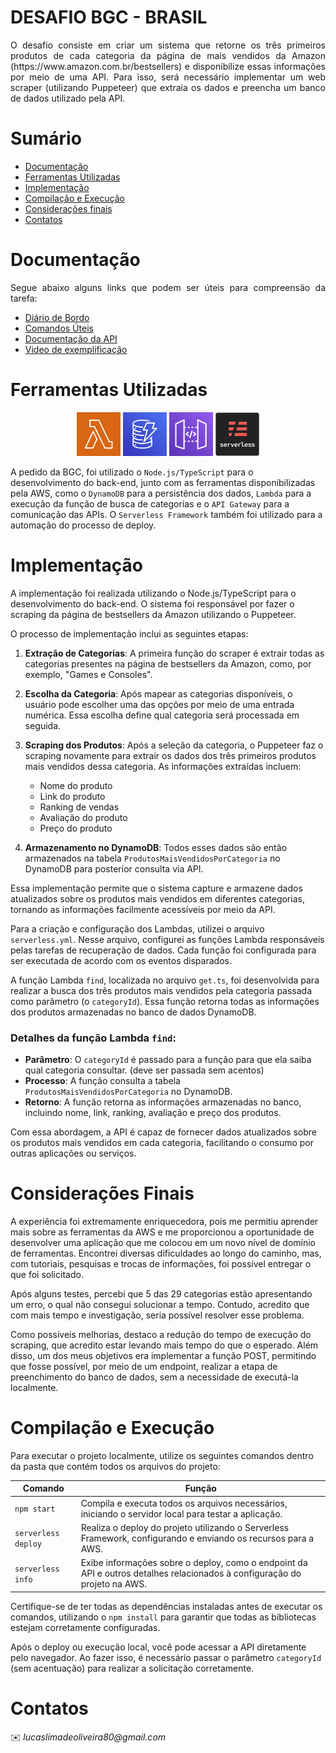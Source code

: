 # DESAFIO BGC - BRASIL

<p align="justify">
O desafio consiste em criar um sistema que retorne os três primeiros produtos de cada categoria da página de mais vendidos da Amazon (https://www.amazon.com.br/bestsellers) e disponibilize essas informações por meio de uma API. Para isso, será necessário implementar um web scraper (utilizando Puppeteer) que extraia os dados e preencha um banco de dados utilizado pela API.
</p>

# Sumário

- [Documentação](#documentação)
- [Ferramentas Utilizadas](#ferramentas-utilizadas)
- [Implementação](#implementação)
- [Compilação e Execução](#compilação-e-execução)
- [Considerações finais](#considerações-finais)
- [Contatos](#contatos)


# Documentação

<p align="justify">
Segue abaixo alguns links que podem ser úteis para compreensão da tarefa:

- [Diário de Bordo](https://docs.google.com/document/d/1eEM56RRZlDFTrcXQE7txQXtcWO5pzMAcksMEC3rvrUc/edit?usp=sharing)
- [Comandos Úteis](https://docs.google.com/document/d/1CZrg0useXKoIFeijGeDK3NSPSFtjZqvzzm9dakc9J_U/edit?usp=sharing)
- [Documentação da API](#)
- [Video de exemplificação](#)

# Ferramentas Utilizadas

<p align="center">
  <img src="imgs/lambda.png" width="70" height="70">
  <img src="imgs/dynamo.png" width="70" height="70">
  <img src="imgs/apigateway.png" width="70" height="70">
  <img src="imgs/serverless.png" width="70" height="70">
</p>

A pedido da BGC, foi utilizado o `Node.js/TypeScript` para o desenvolvimento do back-end, junto com as ferramentas disponibilizadas pela AWS, como o `DynamoDB` para a persistência dos dados, `Lambda` para a execução da função de busca de categorias e o `API Gateway` para a comunicação das APIs. O `Serverless Framework` também foi utilizado para a automação do processo de deploy.

# Implementação

A implementação foi realizada utilizando o Node.js/TypeScript para o desenvolvimento do back-end. O sistema foi responsável por fazer o scraping da página de bestsellers da Amazon utilizando o Puppeteer.

O processo de implementação inclui as seguintes etapas:

1. **Extração de Categorias**: A primeira função do scraper é extrair todas as categorias presentes na página de bestsellers da Amazon, como, por exemplo, "Games e Consoles". 
   
2. **Escolha da Categoria**: Após mapear as categorias disponíveis, o usuário pode escolher uma das opções por meio de uma entrada numérica. Essa escolha define qual categoria será processada em seguida.

3. **Scraping dos Produtos**: Após a seleção da categoria, o Puppeteer faz o scraping novamente para extrair os dados dos três primeiros produtos mais vendidos dessa categoria. As informações extraídas incluem:
   - Nome do produto
   - Link do produto
   - Ranking de vendas
   - Avaliação do produto
   - Preço do produto

4. **Armazenamento no DynamoDB**: Todos esses dados são então armazenados na tabela `ProdutosMaisVendidosPorCategoria` no DynamoDB para posterior consulta via API.

Essa implementação permite que o sistema capture e armazene dados atualizados sobre os produtos mais vendidos em diferentes categorias, tornando as informações facilmente acessíveis por meio da API.

Para a criação e configuração dos Lambdas, utilizei o arquivo `serverless.yml`. Nesse arquivo, configurei as funções Lambda responsáveis pelas tarefas de recuperação de dados. Cada função foi configurada para ser executada de acordo com os eventos disparados.

A função Lambda `find`, localizada no arquivo `get.ts`, foi desenvolvida para realizar a busca dos três produtos mais vendidos pela categoria passada como parâmetro (o `categoryId`). Essa função retorna todas as informações dos produtos armazenadas no banco de dados DynamoDB.

### Detalhes da função Lambda `find`:
- **Parâmetro**: O `categoryId` é passado para a função para que ela saiba qual categoria consultar. (deve ser passada sem acentos)
- **Processo**: A função consulta a tabela `ProdutosMaisVendidosPorCategoria` no DynamoDB.
- **Retorno**: A função retorna as informações armazenadas no banco, incluindo nome, link, ranking, avaliação e preço dos produtos.

Com essa abordagem, a API é capaz de fornecer dados atualizados sobre os produtos mais vendidos em cada categoria, facilitando o consumo por outras aplicações ou serviços.

# Considerações Finais

A experiência foi extremamente enriquecedora, pois me permitiu aprender mais sobre as ferramentas da AWS e me proporcionou a oportunidade de desenvolver uma aplicação que me colocou em um novo nível de domínio de ferramentas. Encontrei diversas dificuldades ao longo do caminho, mas, com tutoriais, pesquisas e trocas de informações, foi possível entregar o que foi solicitado.

Após alguns testes, percebi que 5 das 29 categorias estão apresentando um erro, o qual não consegui solucionar a tempo. Contudo, acredito que com mais tempo e investigação, seria possível resolver esse problema.

Como possíveis melhorias, destaco a redução do tempo de execução do scraping, que acredito estar levando mais tempo do que o esperado. Além disso, um dos meus objetivos era implementar a função POST, permitindo que fosse possível, por meio de um endpoint, realizar a etapa de preenchimento do banco de dados, sem a necessidade de executá-la localmente.

# Compilação e Execução

Para executar o projeto localmente, utilize os seguintes comandos dentro da pasta que contém todos os arquivos do projeto:

| Comando                | Função                                                                                           |                    
| ---------------------- | ------------------------------------------------------------------------------------------------- |
| `npm start`            | Compila e executa todos os arquivos necessários, iniciando o servidor local para testar a aplicação. |
| `serverless deploy`    | Realiza o deploy do projeto utilizando o Serverless Framework, configurando e enviando os recursos para a AWS. |
| `serverless info`      | Exibe informações sobre o deploy, como o endpoint da API e outros detalhes relacionados à configuração do projeto na AWS. |

Certifique-se de ter todas as dependências instaladas antes de executar os comandos, utilizando o `npm install` para garantir que todas as bibliotecas estejam corretamente configuradas.

Após o deploy ou execução local, você pode acessar a API diretamente pelo navegador. Ao fazer isso, é necessário passar o parâmetro `categoryId` (sem acentuação) para realizar a solicitação corretamente.



# Contatos
<a>
✉️ <i>lucaslimadeoliveira80@gmail.com</i><br>
</a>
